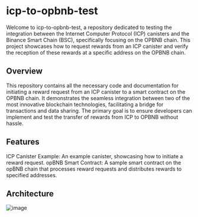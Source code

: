# icp-to-opbnb-test

Welcome to icp-to-opbnb-test, a repository dedicated to testing the integration between the Internet Computer Protocol (ICP) canisters and the Binance Smart Chain (BSC), specifically focusing on the OPBNB chain. This project showcases how to request rewards from an ICP canister and verify the reception of these rewards at a specific address on the OPBNB chain.

## Overview
This repository contains all the necessary code and documentation for initiating a reward request from an ICP canister to a smart contract on the OPBNB chain. It demonstrates the seamless integration between two of the most innovative blockchain technologies, facilitating a bridge for transactions and data sharing. The primary goal is to ensure developers can implement and test the transfer of rewards from ICP to OPBNB without hassle.

## Features
ICP Canister Example: An example canister, showcasing how to initiate a reward request.
opBNB Smart Contract: A sample smart contract on the opBNB chain that processes reward requests and distributes rewards to specified addresses.

## Architecture
![image](https://github.com/safethelife/icp-to-opbnb-test/assets/32187230/8f01c061-c578-498c-b59b-b6d537acbc2f)
